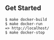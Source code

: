 ## Get Started

```
$ make docker-build
$ make docker-run
=> http://localhost/
$ make docker-stop
```